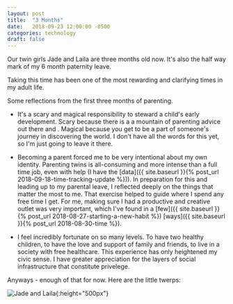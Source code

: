 ```yaml
---
layout: post
title:  "3 Months"
date:   2018-09-23 12:00:00 -0500
categories: technology
draft: false
---
```


Our twin girls Jade and Laila are three months old now. It's also the half way mark of my 6 month paternity leave. 

Taking this time has been one of the most rewarding and clarifying times in my adult life. 

Some reflections from the first three months of parenting.

* It's a scary and magical responsibility to steward a child's early development. Scary because there is a a mountain of parenting advice out there and . Magical because you get to be a part of someone's journey in discovering the world. I don't have all the words for this yet, so I'm just going to leave it there.

* Becoming a parent forced me to be very intentional about my own identity. Parenting twins is all-consuming and more intense than a full time job, even with help (I have the [data]({{ site.baseurl }}{% post_url 2018-09-18-time-tracking-update %})). In preparation for this and leading up to my parental leave, I reflected deeply on the things that matter the most to me. That exercise helped to guide where I spend any free time I get. For me, making sure I had a productive and creative outlet was very important, which I've found in a [few]({{ site.baseurl }}{% post_url 2018-08-27-starting-a-new-habit %}) [ways]({{ site.baseurl }}{% post_url 2018-08-30-time %}).

* I feel incredibly fortunate on so many levels. To have two healthy children, to have the love and support of family and friends, to live in a society with free healthcare. This experience has only heightened my civic sense. I have greater appreciation for the layers of social infrastructure that constitute privelege.

Anyways - enough of that for now. Here are the little twerps:

![Jade and Laila](/blog/assets/img/jadeandlaila.jpeg){:height="500px"}